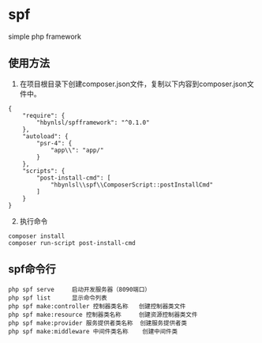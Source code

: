 # spf

simple php framework

## 使用方法

1. 在项目根目录下创建composer.json文件，复制以下内容到composer.json文件中。

```
{
    "require": {
        "hbynlsl/spfframework": "^0.1.0"
    },
    "autoload": {
        "psr-4": {
            "app\\": "app/"
        }
    },
    "scripts": {
        "post-install-cmd": [
            "hbynlsl\\spf\\ComposerScript::postInstallCmd"
        ]
    }
}
```

2. 执行命令

```
composer install 
composer run-script post-install-cmd
```

## spf命令行

```
php spf serve     启动开发服务器（8090端口）
php spf list      显示命令列表
php spf make:controller 控制器类名称   创建控制器类文件
php spf make:resource 控制器类名称     创建资源控制器类文件
php spf make:provider 服务提供者类名称  创建服务提供者类
php spf make:middleware 中间件类名称    创建中间件类
```
